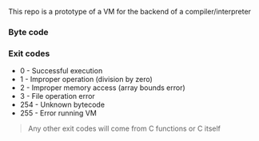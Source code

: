 This repo is a prototype of a VM for the backend of a compiler/interpreter

### Byte code


### Exit codes

- 0 - Successful execution
- 1 - Improper operation (division by zero)
- 2 - Improper memory access (array bounds error)
- 3 - File operation error
- 254 - Unknown bytecode 
- 255 - Error running VM

> Any other exit codes will come from C functions or C itself
